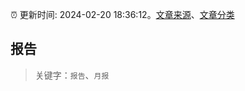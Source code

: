 :alarm_clock: 更新时间: 2024-02-20 18:36:12。[文章来源](/README.md)、[文章分类](/TAGS.md)

## 报告


> 关键字：`报告`、`月报`



